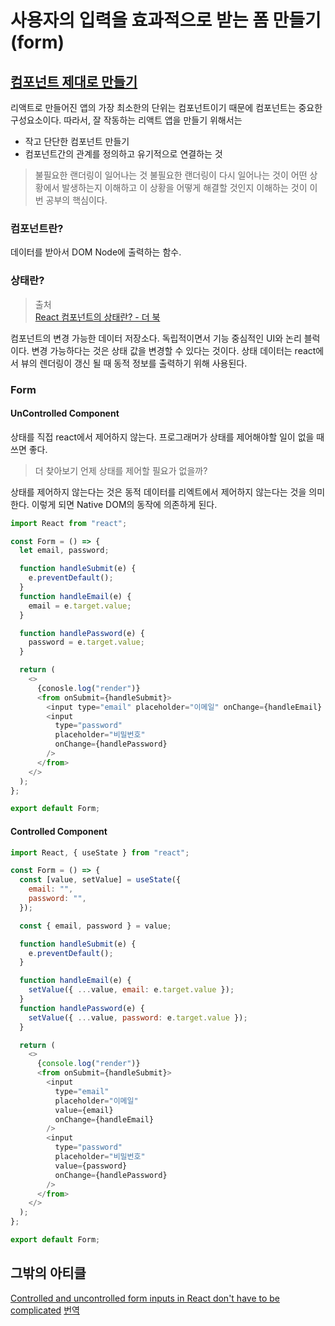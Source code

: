 # 사용자의 입력을 효과적으로 받는 폼 만들기(form)

## [컴포넌트 제대로 만들기](https://hyunseob.github.io/2019/06/02/react-component-the-right-way/)

리액트로 만들어진 앱의 가장 최소한의 단위는 컴포넌트이기 때문에 컴포넌트는 중요한 구성요소이다. 따라서, 잘 작동하는 리액트 앱을 만들기 위해서는

- 작고 단단한 컴포넌트 만들기
- 컴포넌트간의 관계를 정의하고 유기적으로 연결하는 것

> 불필요한 랜더링이 일어나는 것
> 불필요한 랜더링이 다시 일어나는 것이 어떤 상황에서 발생하는지 이해하고 이 상황을 어떻게 해결할 것인지 이해하는 것이 이번 공부의 핵심이다.

### 컴포넌트란?

데이터를 받아서 DOM Node에 출력하는 함수.

### 상태란?

> 출처  
> [React 컴포넌트의 상태란? - 더 북](https://thebook.io/006961/part01/ch04/01/)

컴포넌트의 변경 가능한 데이터 저장소다. 독립적이면서 기능 중심적인 UI와 논리 블럭이다. 변경 가능하다는 것은 상태 값을 변경할 수 있다는 것이다.
상태 데이터는 react에서 뷰의 렌더링이 갱신 될 때 동적 정보를 출력하기 위해 사용된다.

### Form

#### UnControlled Component

상태를 직접 react에서 제어하지 않는다. 프로그래머가 상태를 제어해야할 일이 없을 때 쓰면 좋다.

> 더 찾아보기
> 언제 상태를 제어할 필요가 없을까?

상태를 제어하지 않는다는 것은 동적 데이터를 리엑트에서 제어하지 않는다는 것을 의미한다. 이렇게 되면 Native DOM의 동작에 의존하게 된다.

```javascript
import React from "react";

const Form = () => {
  let email, password;

  function handleSubmit(e) {
    e.preventDefault();
  }
  function handleEmail(e) {
    email = e.target.value;
  }

  function handlePassword(e) {
    password = e.target.value;
  }

  return (
    <>
      {conosle.log("render")}
      <from onSubmit={handleSubmit}>
        <input type="email" placeholder="이메일" onChange={handleEmail} />
        <input
          type="password"
          placeholder="비밀번호"
          onChange={handlePassword}
        />
      </from>
    </>
  );
};

export default Form;
```

#### Controlled Component

```javascript
import React, { useState } from "react";

const Form = () => {
  const [value, setValue] = useState({
    email: "",
    password: "",
  });

  const { email, password } = value;

  function handleSubmit(e) {
    e.preventDefault();
  }

  function handleEmail(e) {
    setValue({ ...value, email: e.target.value });
  }
  function handlePassword(e) {
    setValue({ ...value, password: e.target.value });
  }

  return (
    <>
      {console.log("render")}
      <from onSubmit={handleSubmit}>
        <input
          type="email"
          placeholder="이메일"
          value={email}
          onChange={handleEmail}
        />
        <input
          type="password"
          placeholder="비밀번호"
          value={password}
          onChange={handlePassword}
        />
      </from>
    </>
  );
};

export default Form;
```

## 그밖의 아티클

[Controlled and uncontrolled form inputs in React don't have to be complicated](https://goshacmd.com/controlled-vs-uncontrolled-inputs-react/)
[번역](http://develophotograph.blogspot.com/2018/10/controlled-and-uncontrolled-component.html)
